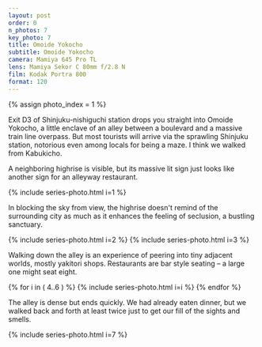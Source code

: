 ```yaml
---
layout: post
order: 0
n_photos: 7
key_photo: 7
title: Omoide Yokocho
subtitle: Omoide Yokocho
camera: Mamiya 645 Pro TL
lens: Mamiya Sekor C 80mm f/2.8 N
film: Kodak Portra 800
format: 120
---
```


{% assign photo_index = 1 %}

Exit D3 of Shinjuku-nishiguchi station drops you straight into Omoide Yokocho, a little enclave of an alley between a boulevard and a massive train line overpass. But most tourists will arrive via the sprawling Shinjuku station, notorious even among locals for being a maze. I think we walked from Kabukicho.

A neighboring highrise is visible, but its massive lit sign just looks like another sign for an alleyway restaurant.

{% include series-photo.html i=1 %}

In blocking the sky from view, the highrise doesn't remind of the surrounding city as much as it enhances the feeling of seclusion, a bustling sanctuary.

{% include series-photo.html i=2 %}
{% include series-photo.html i=3 %}

Walking down the alley is an experience of peering into tiny adjacent worlds, mostly yakitori shops. Restaurants are bar style seating – a large one might seat eight.

{% for i in ( 4..6 ) %}
  {% include series-photo.html i=i %}
{% endfor %}

The alley is dense but ends quickly. We had already eaten dinner, but we walked back and forth at least twice just to get our fill of the sights and smells.

{% include series-photo.html i=7 %}